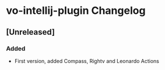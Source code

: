<!-- Keep a Changelog guide -> https://keepachangelog.com -->

# vo-intellij-plugin Changelog

## [Unreleased]
### Added
- First version, added Compass, Rightv and Leonardo Actions
